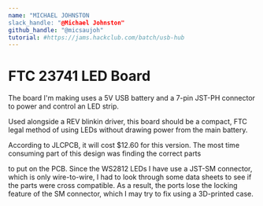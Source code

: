 ```yaml
---
name: "MICHAEL JOHNSTON
slack_handle: "@Michael Johnston"
github_handle: "@micsaujoh"
tutorial: #https://jams.hackclub.com/batch/usb-hub 
---
```


# FTC 23741 LED Board

<!-- Describe your board in 2-3 sentences. What are you making? What will it do? --> The board I'm making uses a 5V USB battery and a 7-pin JST-PH connector to power and control an LED strip. 
Used alongside a REV blinkin driver, this board should be a compact, FTC legal method of using LEDs without drawing power from the main battery.

<!-- How much is it going to cost? --> According to JLCPCB, it will cost $12.60 for this version.

<!-- Tell us a little bit about your design process. What were some challenges? What helped? ***Totally optional*** --> The most time consuming part of this design was finding the correct parts
to put on the PCB. Since the WS2812 LEDs I have use a JST-SM connector, which is only wire-to-wire, I had to look through some data sheets to see if the parts were cross compatible. 
As a result, the ports lose the locking feature of the SM connector, which I may try to fix using a 3D-printed case.
